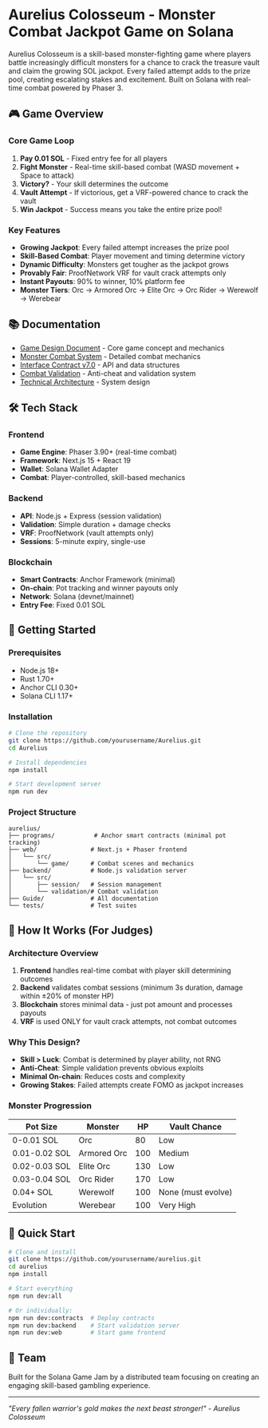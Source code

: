 # Aurelius Colosseum - Monster Combat Jackpot Game on Solana

Aurelius Colosseum is a skill-based monster-fighting game where players battle increasingly difficult monsters for a chance to crack the treasure vault and claim the growing SOL jackpot. Every failed attempt adds to the prize pool, creating escalating stakes and excitement. Built on Solana with real-time combat powered by Phaser 3.

## 🎮 Game Overview

### Core Game Loop
1. **Pay 0.01 SOL** - Fixed entry fee for all players
2. **Fight Monster** - Real-time skill-based combat (WASD movement + Space to attack)
3. **Victory?** - Your skill determines the outcome
4. **Vault Attempt** - If victorious, get a VRF-powered chance to crack the vault
5. **Win Jackpot** - Success means you take the entire prize pool!

### Key Features
- **Growing Jackpot**: Every failed attempt increases the prize pool
- **Skill-Based Combat**: Player movement and timing determine victory
- **Dynamic Difficulty**: Monsters get tougher as the jackpot grows
- **Provably Fair**: ProofNetwork VRF for vault crack attempts only
- **Instant Payouts**: 90% to winner, 10% platform fee
- **Monster Tiers**: Orc → Armored Orc → Elite Orc → Orc Rider → Werewolf → Werebear

## 📚 Documentation

- [Game Design Document](./Guide/AURELIUS_COLOSSEUM_DESIGN.md) - Core game concept and mechanics
- [Monster Combat System](./Guide/MONSTER_COMBAT_SYSTEM.md) - Detailed combat mechanics
- [Interface Contract v7.0](./Guide/INTERFACE_CONTRACT.md) - API and data structures
- [Combat Validation](./Guide/COMBAT_VALIDATION.md) - Anti-cheat and validation system
- [Technical Architecture](./Guide/TECHNICAL_ARCHITECTURE.md) - System design

## 🛠 Tech Stack

### Frontend
- **Game Engine**: Phaser 3.90+ (real-time combat)
- **Framework**: Next.js 15 + React 19
- **Wallet**: Solana Wallet Adapter
- **Combat**: Player-controlled, skill-based mechanics

### Backend
- **API**: Node.js + Express (session validation)
- **Validation**: Simple duration + damage checks
- **VRF**: ProofNetwork (vault attempts only)
- **Sessions**: 5-minute expiry, single-use

### Blockchain
- **Smart Contracts**: Anchor Framework (minimal)
- **On-chain**: Pot tracking and winner payouts only
- **Network**: Solana (devnet/mainnet)
- **Entry Fee**: Fixed 0.01 SOL

## 🚀 Getting Started

### Prerequisites

- Node.js 18+
- Rust 1.70+
- Anchor CLI 0.30+
- Solana CLI 1.17+

### Installation

```bash
# Clone the repository
git clone https://github.com/yourusername/Aurelius.git
cd Aurelius

# Install dependencies
npm install

# Start development server
npm run dev
```

### Project Structure

```
aurelius/
├── programs/           # Anchor smart contracts (minimal pot tracking)
├── web/               # Next.js + Phaser frontend
│   └── src/
│       └── game/      # Combat scenes and mechanics
├── backend/           # Node.js validation server
│   └── src/
│       ├── session/   # Session management
│       └── validation/# Combat validation
├── Guide/             # All documentation
└── tests/             # Test suites
```

## 🎯 How It Works (For Judges)

### Architecture Overview
1. **Frontend** handles real-time combat with player skill determining outcomes
2. **Backend** validates combat sessions (minimum 3s duration, damage within ±20% of monster HP)
3. **Blockchain** stores minimal data - just pot amount and processes payouts
4. **VRF** is used ONLY for vault crack attempts, not combat outcomes

### Why This Design?
- **Skill > Luck**: Combat is determined by player ability, not RNG
- **Anti-Cheat**: Simple validation prevents obvious exploits
- **Minimal On-chain**: Reduces costs and complexity
- **Growing Stakes**: Failed attempts create FOMO as jackpot increases

### Monster Progression
| Pot Size | Monster | HP | Vault Chance |
|----------|---------|-----|-------------|
| 0-0.01 SOL | Orc | 80 | Low |
| 0.01-0.02 SOL | Armored Orc | 100 | Medium |
| 0.02-0.03 SOL | Elite Orc | 130 | Low |
| 0.03-0.04 SOL | Orc Rider | 170 | Low |
| 0.04+ SOL | Werewolf | 100 | None (must evolve) |
| Evolution | Werebear | 100 | Very High |

## 🚀 Quick Start

```bash
# Clone and install
git clone https://github.com/yourusername/aurelius.git
cd aurelius
npm install

# Start everything
npm run dev:all

# Or individually:
npm run dev:contracts  # Deploy contracts
npm run dev:backend    # Start validation server
npm run dev:web        # Start game frontend
```

## 🤝 Team

Built for the Solana Game Jam by a distributed team focusing on creating an engaging skill-based gambling experience.

---

*"Every fallen warrior's gold makes the next beast stronger!" - Aurelius Colosseum*